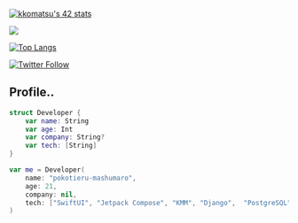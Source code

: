 [![kkomatsu's 42 stats](https://badge.mediaplus.ma/starryblue/kkomatsu?1337Badge=off&42Network=off&UM6P=off)](https://github.com/oakoudad/badge42)

 <p align="leading">
  <a href="https://skillicons.dev">
    <img src="https://skillicons.dev/icons?i=swift,kotlin,python,django,firebase,postgres,sqlite,postman" />
  </a>
</p>

[![Top Langs](https://github-readme-stats.vercel.app/api/top-langs/?username=pokotieru-mashumaro&theme=vue-dark&show_icons=true&layout=compact)](https://github.com/mo-ri-regen/github-readme-stats)
  
[![Twitter Follow](https://img.shields.io/twitter/follow/ポコチエル?style=social)](https://twitter.com/13pGwOuvX0cONL4)

## Profile..
```swift
struct Developer {
    var name: String
    var age: Int
    var company: String?
    var tech: [String]
}

var me = Developer(
    name: "pokotieru-mashumaro",
    age: 21,
    company: nil,
    tech: ["SwiftUI", "Jetpack Compose", "KMM", "Django",  "PostgreSQL", "Firebase"]
)
```
